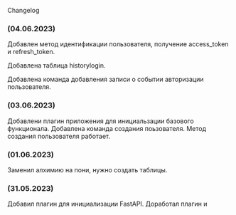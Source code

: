 Changelog

### (04.06.2023)
Добавлен метод идентификации пользователя, 
получение access_token и refresh_token.

Добавлена таблица historylogin.

Добавлена команда добавления записи о событии авторизации пользователя.


### (03.06.2023)
Добавлени плагин приложения для инициальзации базового функционала.
Добавлена команда создания поьзователя.
Метод создания пользователя работает.


### (01.06.2023)
Заменил алхимию на пони, нужно создать таблицы.

### (31.05.2023)
Добавил плагин для инициализации FastAPI.
Доработал плагин и